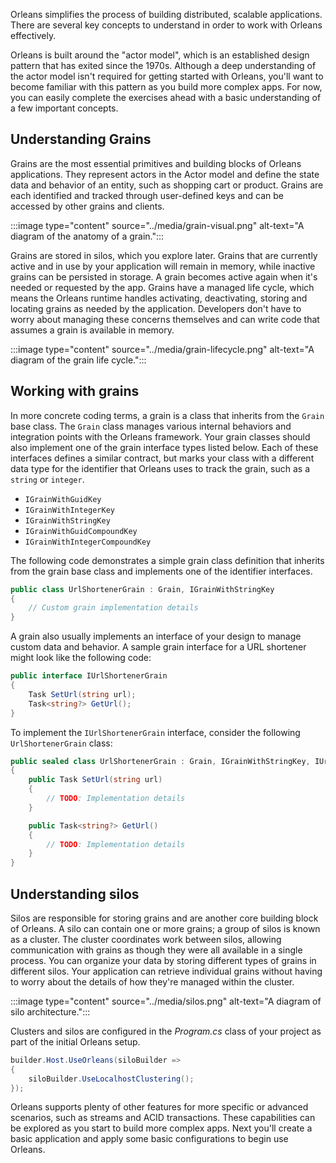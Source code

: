 Orleans simplifies the process of building distributed, scalable applications. There are several key concepts to understand  in order to work with Orleans effectively.

Orleans is built around the "actor model", which is an established design pattern that has exited since the 1970s. Although a deep understanding of the actor model isn't required for getting started with Orleans, you'll want to become familiar with this pattern as you build more complex apps. For now, you can easily complete the exercises ahead with a basic understanding of a few important concepts.

## Understanding Grains

Grains are the most essential primitives and building blocks of Orleans applications. They represent actors in the Actor model and define the state data and behavior of an entity, such as shopping cart or product. Grains are each identified and tracked through user-defined keys and can be accessed by other grains and clients.

:::image type="content" source="../media/grain-visual.png" alt-text="A diagram of the anatomy of a grain.":::

Grains are stored in silos, which you explore later. Grains that are currently active and in use by your application will remain in memory, while inactive grains can be persisted in storage. A grain becomes active again when it's needed or requested by the app. Grains have a managed life cycle, which means the Orleans runtime handles activating, deactivating, storing and locating grains as needed by the application. Developers don't have to worry about managing these concerns themselves and can write code that assumes a grain is available in memory.

:::image type="content" source="../media/grain-lifecycle.png" alt-text="A diagram of the grain life cycle.":::

## Working with grains

In more concrete coding terms, a grain is a class that inherits from the `Grain` base class. The `Grain` class manages various internal behaviors and integration points with the Orleans framework. Your grain classes should also implement one of the grain interface types listed below. Each of these interfaces defines a similar contract, but marks your class with a different data type for the identifier that Orleans uses to track the grain, such as a `string` or `integer`.

- `IGrainWithGuidKey`
- `IGrainWithIntegerKey`
- `IGrainWithStringKey`
- `IGrainWithGuidCompoundKey`
- `IGrainWithIntegerCompoundKey`

The following code demonstrates a simple grain class definition that inherits from the grain base class and implements one of the identifier interfaces.

```csharp
public class UrlShortenerGrain : Grain, IGrainWithStringKey
{
    // Custom grain implementation details
}
```

A grain also usually implements an interface of your design to manage custom data and behavior. A sample grain interface for a URL shortener might look like the following code:

```csharp
public interface IUrlShortenerGrain
{
    Task SetUrl(string url);
    Task<string?> GetUrl();
}
```

To implement the `IUrlShortenerGrain` interface, consider the following `UrlShortenerGrain` class:

```csharp
public sealed class UrlShortenerGrain : Grain, IGrainWithStringKey, IUrlShortenerGrain
{
    public Task SetUrl(string url)
    {
        // TODO: Implementation details
    }

    public Task<string?> GetUrl()
    {
        // TODO: Implementation details
    }
}
```

## Understanding silos

Silos are responsible for storing grains and are another core building block of Orleans. A silo can contain one or more grains; a group of silos is known as a cluster. The cluster coordinates work between silos, allowing communication with grains as though they were all available in a single process. You can organize your data by storing different types of grains in different silos. Your application can retrieve individual grains without having to worry about the details of how they're managed within the cluster.

:::image type="content" source="../media/silos.png" alt-text="A diagram of silo architecture.":::

Clusters and silos are configured in the *Program.cs* class of your project as part of the initial Orleans setup.

```csharp
builder.Host.UseOrleans(siloBuilder =>
{
    siloBuilder.UseLocalhostClustering();
});
```

Orleans supports plenty of other features for more specific or advanced scenarios, such as streams and ACID transactions. These capabilities can be explored as you start to build more complex apps. Next you'll create a basic application and apply some basic configurations to begin use Orleans.